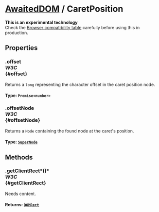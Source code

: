 # [AwaitedDOM](/docs/basic-interfaces/awaited-dom) <span>/</span> CaretPosition

<div class='overview'><strong>This is an experimental technology</strong><br>Check the <a href="#Browser_compatibility">Browser compatibility table</a> carefully before using this in production.</div>

## Properties

### .offset <div class="specs"><i>W3C</i></div> {#offset}

Returns a <code>long</code> representing the character offset in the caret position node.

#### **Type**: `Promise<number>`

### .offsetNode <div class="specs"><i>W3C</i></div> {#offsetNode}

Returns a <code>Node</code> containing the found node at the caret's position.

#### **Type**: [`SuperNode`](./super-node)

## Methods

### .getClientRect*()* <div class="specs"><i>W3C</i></div> {#getClientRect}

Needs content.

#### **Returns**: [`DOMRect`](./dom-rect)
